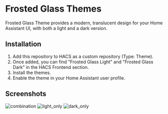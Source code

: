 # Frosted Glass Themes

Frosted Glass Theme provides a modern, translucent design for your Home Assistant UI, with both a light and a dark version.

## Installation

1.  Add this repository to HACS as a custom repository (Type: Theme).
2.  Once added, you can find "Frosted Glass Light" and "Frosted Glass Dark" in the HACS Frontend section.
3.  Install the themes.
4.  Enable the theme in your Home Assistant user profile.

## Screenshots
![combination](https://github.com/user-attachments/assets/380e766f-fb48-4b75-abe2-7fbc17c6a30e)
![light_only](https://github.com/user-attachments/assets/029f3b0c-1cdf-4420-805e-6210e1910282)
![dark_only](https://github.com/user-attachments/assets/5f311701-5358-47c6-8fb7-0785646c11da)

